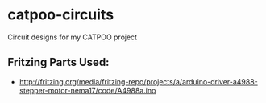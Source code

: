 # catpoo-circuits
Circuit designs for my CATPOO project

## Fritzing Parts Used:

* http://fritzing.org/media/fritzing-repo/projects/a/arduino-driver-a4988-stepper-motor-nema17/code/A4988a.ino
